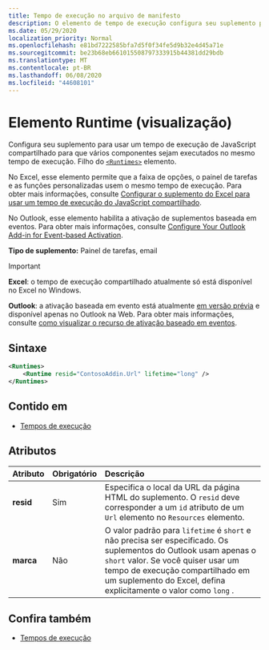 ```yaml
---
title: Tempo de execução no arquivo de manifesto
description: O elemento de tempo de execução configura seu suplemento para usar um tempo de execução de JavaScript compartilhado para seus vários componentes, por exemplo, faixa de opções, painel de tarefas, funções personalizadas.
ms.date: 05/29/2020
localization_priority: Normal
ms.openlocfilehash: e81bd7222585bfa7d5f0f34fe5d9b32e4d45a71e
ms.sourcegitcommit: be23b68eb661015508797333915b44381dd29bdb
ms.translationtype: MT
ms.contentlocale: pt-BR
ms.lasthandoff: 06/08/2020
ms.locfileid: "44608101"
---
```

# <a name="runtime-element-preview"></a>Elemento Runtime (visualização)

Configura seu suplemento para usar um tempo de execução de JavaScript compartilhado para que vários componentes sejam executados no mesmo tempo de execução. Filho do [`<Runtimes>`](runtimes.md) elemento.

No Excel, esse elemento permite que a faixa de opções, o painel de tarefas e as funções personalizadas usem o mesmo tempo de execução. Para obter mais informações, consulte [Configurar o suplemento do Excel para usar um tempo de execução do JavaScript compartilhado](../../excel/configure-your-add-in-to-use-a-shared-runtime.md).

No Outlook, esse elemento habilita a ativação de suplementos baseada em eventos. Para obter mais informações, consulte [Configure Your Outlook Add-in for Event-based Activation](../../outlook/autolaunch.md).

**Tipo de suplemento:** Painel de tarefas, email

> [!IMPORTANT]
> **Excel**: o tempo de execução compartilhado atualmente só está disponível no Excel no Windows.
>
> **Outlook**: a ativação baseada em evento está atualmente [em versão prévia](../../reference/objectmodel/preview-requirement-set/outlook-requirement-set-preview.md) e disponível apenas no Outlook na Web. Para obter mais informações, consulte [como visualizar o recurso de ativação baseado em eventos](../../outlook/autolaunch.md#how-to-preview-the-event-based-activation-feature).

## <a name="syntax"></a>Sintaxe

```XML
<Runtimes>
    <Runtime resid="ContosoAddin.Url" lifetime="long" />
</Runtimes>
```

## <a name="contained-in"></a>Contido em

- [Tempos de execução](runtimes.md)

## <a name="attributes"></a>Atributos

|  Atributo  |  Obrigatório  |  Descrição  |
|:-----|:-----|:-----|
|  **resid**  |  Sim  | Especifica o local da URL da página HTML do suplemento. O `resid` deve corresponder a um `id` atributo de um `Url` elemento no `Resources` elemento. |
|  **marca**  |  Não  | O valor padrão para `lifetime` é `short` e não precisa ser especificado. Os suplementos do Outlook usam apenas o `short` valor. Se você quiser usar um tempo de execução compartilhado em um suplemento do Excel, defina explicitamente o valor como `long` . |

## <a name="see-also"></a>Confira também

- [Tempos de execução](runtimes.md)
